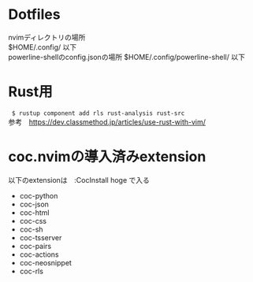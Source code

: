 # Dotfiles
nvimディレクトリの場所  
$HOME/.config/ 以下  
powerline-shellのconfig.jsonの場所
$HOME/.config/powerline-shell/ 以下

# Rust用
 ` $ rustup component add rls rust-analysis rust-src`   
 参考　https://dev.classmethod.jp/articles/use-rust-with-vim/

# coc.nvimの導入済みextension
以下のextensionは　:CocInstall hoge で入る  
  * coc-python
  * coc-json
  * coc-html
  * coc-css
  * coc-sh
  * coc-tsserver
  * coc-pairs
  * coc-actions
  * coc-neosnippet
  * coc-rls

